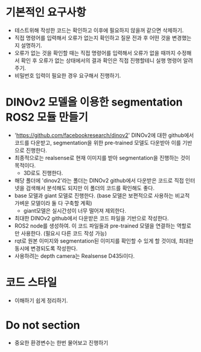 # 기본적인 요구사항
 - 테스트위해 작성한 코드는 확인하고 이후에 필요하지 않을꺼 같으면 삭제하기.
 - 직접 명령어를 입력해서 오류가 없는지 확인하고 질문 전과 후 어떤 것을 변경했는지 설명하기.
 - 오류가 없는 것을 확인할 때는 직접 명령어를 입력해서 오류가 없을 때까지 수정해서 확인 후 오류가 없는 상태에서의 결과 확인은 직접 진행할테니 실행 명령어 알려주기.
 - 비밀번호 입력이 필요한 경우 요구해서 진행하기.


# DINOv2 모델을 이용한 segmentation ROS2 모듈 만들기
 - 'https://github.com/facebookresearch/dinov2' DINOv2에 대한 github에서 코드를 다운받고, segmentation을 위한 pre-trained 모델도 다운받아 이를 기반으로 진행한다.
 - 최종적으로는 realsense로 현재 이미지를 받아 segmentation을 진행하는 것이 목적이다.
   - 3D로도 진행한다.
 - 해당 폴더에 'dinov2'라는 폴더는 DINOv2 github에서 다운받은 코드로 직접 인터넷을 검색해서 분석해도 되지만 이 폴더의 코드를 확인해도 좋다.
 - base 모델과 giant 모델로 진행한다. (base 모델은 보편적으로 사용하는 비교적 가벼운 모델이라 둘 다 구축할 계획)
   - giant모델은 실시간성이 너무 떨어져 제외한다.
 - 최대한 DINOv2 github에서 다운받은 코드 파일을 기반으로 작성한다.
 - ROS2 node를 생성하여. 이 코드 파일들과 pre-trained 모델을 연결하는 역할로만 사용한다. (필요시 다른 코드 작성 가능)
 - rqt로 원본 이미지와 segmentation된 이미지를 확인할 수 있게 할 것이데, 최대한 동시에 변경되도록 작성한다.
 - 사용하려는 depth camera는 Realsense D435i이다.


# 코드 스타일
 - 이해하기 쉽게 정리하기.
 

# Do not section
 - 중요한 환경변수는 한번 물어보고 진행하기
